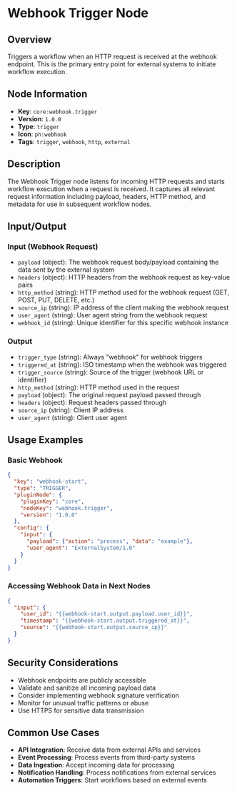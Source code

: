 # Webhook Trigger Node

## Overview

Triggers a workflow when an HTTP request is received at the webhook endpoint. This is the primary entry point for external systems to initiate workflow execution.

## Node Information

- **Key**: `core:webhook.trigger`
- **Version**: `1.0.0`
- **Type**: `trigger`
- **Icon**: `ph:webhook`
- **Tags**: `trigger`, `webhook`, `http`, `external`

## Description

The Webhook Trigger node listens for incoming HTTP requests and starts workflow execution when a request is received. It captures all relevant request information including payload, headers, HTTP method, and metadata for use in subsequent workflow nodes.

## Input/Output

### Input (Webhook Request)
- `payload` (object): The webhook request body/payload containing the data sent by the external system
- `headers` (object): HTTP headers from the webhook request as key-value pairs
- `http_method` (string): HTTP method used for the webhook request (GET, POST, PUT, DELETE, etc.)
- `source_ip` (string): IP address of the client making the webhook request
- `user_agent` (string): User agent string from the webhook request
- `webhook_id` (string): Unique identifier for this specific webhook instance

### Output
- `trigger_type` (string): Always "webhook" for webhook triggers
- `triggered_at` (string): ISO timestamp when the webhook was triggered
- `trigger_source` (string): Source of the trigger (webhook URL or identifier)
- `http_method` (string): HTTP method used in the request
- `payload` (object): The original request payload passed through
- `headers` (object): Request headers passed through
- `source_ip` (string): Client IP address
- `user_agent` (string): Client user agent

## Usage Examples

### Basic Webhook
```json
{
  "key": "webhook-start",
  "type": "TRIGGER",
  "pluginNode": {
    "pluginKey": "core",
    "nodeKey": "webhook.trigger",
    "version": "1.0.0"
  },
  "config": {
    "input": {
      "payload": {"action": "process", "data": "example"},
      "user_agent": "ExternalSystem/1.0"
    }
  }
}
```

### Accessing Webhook Data in Next Nodes
```json
{
  "input": {
    "user_id": "{{webhook-start.output.payload.user_id}}",
    "timestamp": "{{webhook-start.output.triggered_at}}",
    "source": "{{webhook-start.output.source_ip}}"
  }
}
```

## Security Considerations

- Webhook endpoints are publicly accessible
- Validate and sanitize all incoming payload data
- Consider implementing webhook signature verification
- Monitor for unusual traffic patterns or abuse
- Use HTTPS for sensitive data transmission

## Common Use Cases

- **API Integration**: Receive data from external APIs and services
- **Event Processing**: Process events from third-party systems
- **Data Ingestion**: Accept incoming data for processing
- **Notification Handling**: Process notifications from external services
- **Automation Triggers**: Start workflows based on external events
